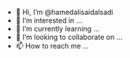 - 👋 Hi, I’m @hamedalisaidalsadi
- 👀 I’m interested in ...
- 🌱 I’m currently learning ...
- 💞️ I’m looking to collaborate on ...
- 📫 How to reach me ...

<!---
hamedalisaidalsadi/hamedalisaidalsadi is a ✨ special ✨ repository because its `README.md` (this file) appears on your GitHub profile.
You can click the Preview link to take a look at your changes.
--->
